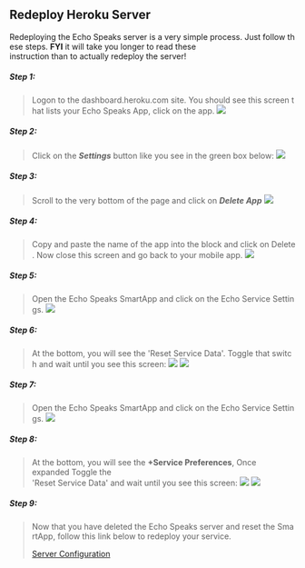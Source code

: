 ## Redeploy Heroku Server

Redeploying the Echo Speaks server is a very simple process. Just follow these steps.
**FYI** it will take you longer to read these instruction than to actually redeploy the server!

##### Step 1:
> Logon to the dashboard.heroku.com site. You should see this screen that lists your Echo Speaks App, click on the app.
  ![](/static/img/TS-1.JPG)

##### Step 2:
> Click on the ***Settings*** button like you see in the green box below:
  ![](/static/img/TS-2.JPG)

##### Step 3:
> Scroll to the very bottom of the page and click on ***Delete App***
  ![](/static/img/TS-3.JPG)

##### Step 4:
> Copy and paste the name of the app into the block and click on Delete. Now close this screen and go back to your mobile app.
  ![](/static/img/TS-4.JPG)

##### Step 5:
> Open the Echo Speaks SmartApp and click on the Echo Service Settings.
  ![](/static/img/TS-5.jpg)

##### Step 6:
> At the bottom, you will see the 'Reset Service Data'. Toggle that switch and wait until you see this screen:
  ![](/static/img/TS-6.jpg)
  ![](/static/img/TS-7.jpg)

##### Step 7:
> Open the Echo Speaks SmartApp and click on the Echo Service Settings.
  ![](/static/img/TS-5.jpg)

##### Step 8:
> At the bottom, you will see the **+Service Preferences**, Once expanded Toggle the 'Reset Service Data' and wait until you see this screen:
  ![](/static/img/TS-6.jpg)
  ![](/static/img/TS-7.jpg)

##### Step 9:
> Now that you have deleted the Echo Speaks server and reset the SmartApp, follow this link below to redeploy your service.
>
>[Server Configuration](https://tonesto7.github.io/echo-speaks-docs/#/docs/installation/configuration/serverConfig "wikilink")

